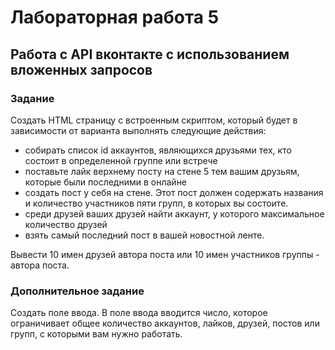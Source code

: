# Лабораторная работа 5
## Работа с API вконтакте с использованием вложенных запросов
### Задание

Создать HTML страницу с встроенным скриптом, который будет в зависимости от варианта выполнять следующие действия:
* собирать список id аккаунтов, являющихся друзьями тех, кто состоит в определенной группе или встрече
* поставьте лайк верхнему посту на стене 5 тем вашим друзьям, которые были последними в онлайне
* создать пост у себя на стене. Этот пост должен содержать названия и количество участников пяти групп, в которых вы состоите.
* среди друзей ваших друзей найти аккаунт, у которого максимальное количество друзей
* взять самый последний пост в вашей новостной ленте.

Вывести 10 имен друзей автора поста или 10 имен участников группы - автора поста.

### Дополнительное задание

Создать поле ввода. В поле ввода вводится число, которое ограничивает общее количество аккаунтов, лайков, друзей, постов или групп, с которыми вам нужно работать.
